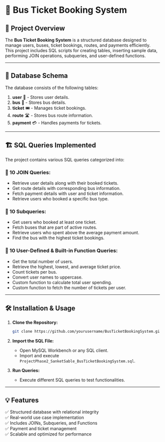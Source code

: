 # 🚌 Bus Ticket Booking System

## 📌 Project Overview
The **Bus Ticket Booking System** is a structured database designed to manage users, buses, ticket bookings, routes, and payments efficiently. This project includes SQL scripts for creating tables, inserting sample data, performing JOIN operations, subqueries, and user-defined functions.

---

## 📂 Database Schema
The database consists of the following tables:

1. **user** 👤 - Stores user details.
2. **bus** 🚌 - Stores bus details.
3. **ticket** 🎟 - Manages ticket bookings.
4. **route** 🛣 - Stores bus route information.
5. **payment** 💳 - Handles payments for tickets.

---

## 🏗 SQL Queries Implemented
The project contains various SQL queries categorized into:

### 🔹 10 JOIN Queries:
- Retrieve user details along with their booked tickets.
- Get route details with corresponding bus information.
- Fetch payment details with user and ticket information.
- Retrieve users who booked a specific bus type.

### 🔹 10 Subqueries:
- Get users who booked at least one ticket.
- Fetch buses that are part of active routes.
- Retrieve users who spent above the average payment amount.
- Find the bus with the highest ticket bookings.

### 🔹 10 User-Defined & Built-in Function Queries:
- Get the total number of users.
- Retrieve the highest, lowest, and average ticket price.
- Count tickets per bus.
- Convert user names to uppercase.
- Custom function to calculate total user spending.
- Custom function to fetch the number of tickets per user.

---

## 🛠 Installation & Usage
1. **Clone the Repository:**
   ```sh
   git clone https://github.com/yourusername/BusTicketBookingSystem.git
   ```
2. **Import the SQL File:**
   - Open MySQL Workbench or any SQL client.
   - Import and execute `ProjectPhase2_SanketSable_BusTicketBookingSystem.sql`.

3. **Run Queries:**
   - Execute different SQL queries to test functionalities.

---

## 💡 Features
✅ Structured database with relational integrity  
✅ Real-world use case implementation  
✅ Includes JOINs, Subqueries, and Functions  
✅ Payment and ticket management  
✅ Scalable and optimized for performance  
